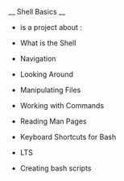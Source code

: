 __ Shell Basics __
* is a project about :

* What is the Shell

* Navigation

* Looking Around

* Manipulating Files

* Working with Commands

* Reading Man Pages

* Keyboard Shortcuts for Bash

* LTS

* Creating bash scripts